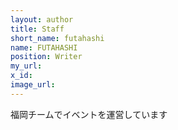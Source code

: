 ```yaml
---
layout: author
title: Staff
short_name: futahashi
name: FUTAHASHI
position: Writer
my_url: 
x_id: 
image_url: 
---
```


福岡チームでイベントを運営しています
